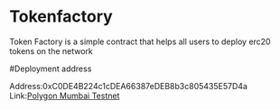 # Tokenfactory

Token Factory is a simple contract that helps all users to deploy erc20 tokens on the network

#Deployment address

Address:0xC0DE4B224c1cDEA66387eDEB8b3c805435E57D4a
Link:[Polygon Mumbai Testnet](https://mumbai.polygonscan.com/address/0xC0DE4B224c1cDEA66387eDEB8b3c805435E57D4a)

